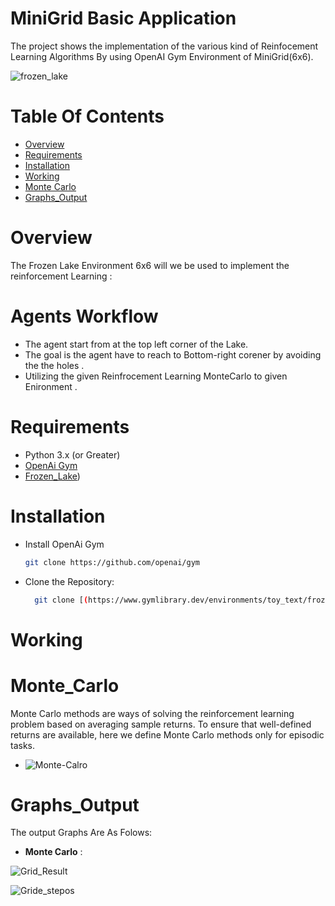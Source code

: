 # MiniGrid Basic Application

The project shows the implementation of the various kind of Reinfocement Learning Algorithms
By using OpenAI Gym Environment of MiniGrid(6x6).

![frozen_lake](https://github.com/user-attachments/assets/46f652f0-0e8b-4b80-bb03-c5a1c2cf30a9)


# Table Of Contents
- [Overview](#Overview)
-  [Requirements](#Requirements)
-  [Installation](#Installation)
-  [Working](#Working)
-  [Monte Carlo](#Monte_Carlo)
-  [Graphs_Output](#Graphs_Output)


# Overview
The Frozen Lake Environment 6x6 will we be used to implement the reinforcement Learning :


# Agents Workflow
- The agent start from at the top left corner of the Lake.
- The goal is the agent have to reach to Bottom-right corener by avoiding the the holes .
- Utilizing the given Reinfrocement Learning MonteCarlo to given Enironment . 

# Requirements
- Python 3.x (or Greater)
- [OpenAi Gym]([https://gymnasium.farama.org/])
- [Frozen_Lake](https://www.gymlibrary.dev/environments/toy_text/frozen_lake/))

# Installation 
- Install OpenAi Gym
  ``` bash
  git clone https://github.com/openai/gym 
-  Clone the Repository:
   ``` bash  
     git clone [(https://www.gymlibrary.dev/environments/toy_text/frozen_lake/)]

# Working

# Monte_Carlo 
Monte Carlo methods are ways of solving the reinforcement learning problem based on averaging sample returns. To ensure that well-defined returns are available, here we define Monte Carlo methods only for episodic tasks.

- ![Monte-Calro](https://github.com/user-attachments/assets/603fdba1-10e8-4d3c-a970-c11cad6f7f1a)


# Graphs_Output
The output Graphs Are As Folows: 
- **Monte Carlo** :

  
![Grid_Result](https://github.com/user-attachments/assets/ce46e792-3d31-4981-8736-724ad59d49ae)



![Gride_stepos](https://github.com/user-attachments/assets/b4fac024-a033-48b7-9b28-68aed377f3c7)


  


